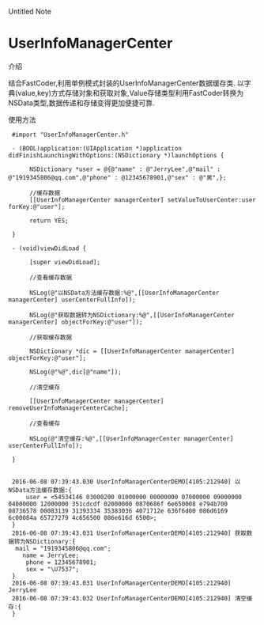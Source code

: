 Untitled Note
# UserInfoManagerCenter

介绍

结合FastCoder,利用单例模式封装的UserInfoManagerCenter数据缓存类.
以字典(value,key)方式存储对象和获取对象,Value存储类型利用FastCoder转换为NSData类型,数据传递和存储变得更加便捷可靠.

使用方法

     #import "UserInfoManagerCenter.h"

     - (BOOL)application:(UIApplication *)application didFinishLaunchingWithOptions:(NSDictionary *)launchOptions {

          NSDictionary *user = @{@"name" : @"JerryLee",@"mail" : @"1919345806@qq.com",@"phone" : @12345678901,@"sex" : @"男",};
    
          //缓存数据
          [[UserInfoManagerCenter managerCenter] setValueToUserCenter:user forKey:@"user"];

          return YES;
    
     }

     - (void)viewDidLoad {

          [super viewDidLoad];
    
          //查看缓存数据
    
          NSLog(@"以NSData方法缓存数据:%@",[[UserInfoManagerCenter managerCenter] userCenterFullInfo]);
    
          NSLog(@"获取数据转为NSDictionary:%@",[[UserInfoManagerCenter managerCenter] objectForKey:@"user"]);
    
          //获取缓存数据
    
          NSDictionary *dic = [[UserInfoManagerCenter managerCenter] objectForKey:@"user"];
    
          NSLog(@"%@",dic[@"name"]);
    
          //清空缓存
    
          [[UserInfoManagerCenter managerCenter] removeUserInfoManagerCenterCache];
    
          //查看缓存
    
          NSLog(@"清空缓存:%@",[[UserInfoManagerCenter managerCenter] userCenterFullInfo]);
    
     }


     2016-06-08 07:39:43.030 UserInfoManagerCenterDEMO[4105:212940] 以NSData方法缓存数据:{
         user = <54534146 03000200 01000000 00000000 07000000 09000000 04000000 12000000 351cdcdf 02000000 0870686f 6e650008 e794b700 08736578 00083139 31393334 35383036 4071712e 636f6d00 086d6169 6c00084a 65727279 4c656500 086e616d 6500>;
     }
     2016-06-08 07:39:43.031 UserInfoManagerCenterDEMO[4105:212940] 获取数据转为NSDictionary:{
      mail = "1919345806@qq.com";
        name = JerryLee;
         phone = 12345678901;
         sex = "\U7537";
     }
     2016-06-08 07:39:43.031 UserInfoManagerCenterDEMO[4105:212940] JerryLee
     2016-06-08 07:39:43.032 UserInfoManagerCenterDEMO[4105:212940] 清空缓存:{
     }
